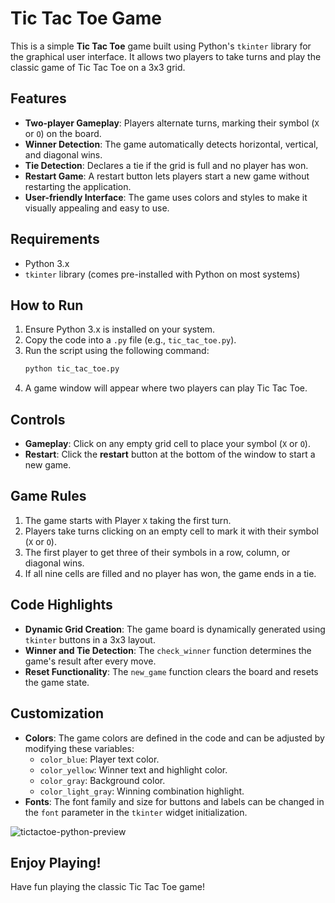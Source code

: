 # Tic Tac Toe Game

This is a simple **Tic Tac Toe** game built using Python's `tkinter` library for the graphical user interface. It allows two players to take turns and play the classic game of Tic Tac Toe on a 3x3 grid.

## Features

- **Two-player Gameplay**: Players alternate turns, marking their symbol (`X` or `O`) on the board.
- **Winner Detection**: The game automatically detects horizontal, vertical, and diagonal wins.
- **Tie Detection**: Declares a tie if the grid is full and no player has won.
- **Restart Game**: A restart button lets players start a new game without restarting the application.
- **User-friendly Interface**: The game uses colors and styles to make it visually appealing and easy to use.

## Requirements

- Python 3.x
- `tkinter` library (comes pre-installed with Python on most systems)

## How to Run

1. Ensure Python 3.x is installed on your system.
2. Copy the code into a `.py` file (e.g., `tic_tac_toe.py`).
3. Run the script using the following command:
   ```bash
   python tic_tac_toe.py
4. A game window will appear where two players can play Tic Tac Toe.

## Controls

- **Gameplay**: Click on any empty grid cell to place your symbol (`X` or `O`).
- **Restart**: Click the **restart** button at the bottom of the window to start a new game.

## Game Rules

1. The game starts with Player `X` taking the first turn.
2. Players take turns clicking on an empty cell to mark it with their symbol (`X` or `O`).
3. The first player to get three of their symbols in a row, column, or diagonal wins.
4. If all nine cells are filled and no player has won, the game ends in a tie.

## Code Highlights

- **Dynamic Grid Creation**: The game board is dynamically generated using `tkinter` buttons in a 3x3 layout.
- **Winner and Tie Detection**: The `check_winner` function determines the game's result after every move.
- **Reset Functionality**: The `new_game` function clears the board and resets the game state.

## Customization

- **Colors**: The game colors are defined in the code and can be adjusted by modifying these variables:
  - `color_blue`: Player text color.
  - `color_yellow`: Winner text and highlight color.
  - `color_gray`: Background color.
  - `color_light_gray`: Winning combination highlight.
- **Fonts**: The font family and size for buttons and labels can be changed in the `font` parameter in the `tkinter` widget initialization.
  
![tictactoe-python-preview](https://github.com/ImKennyYip/tictactoe-python/assets/78777681/4e21fc84-eac6-45b3-a7cd-795fd895db9d)
## Enjoy Playing!

Have fun playing the classic Tic Tac Toe game!





